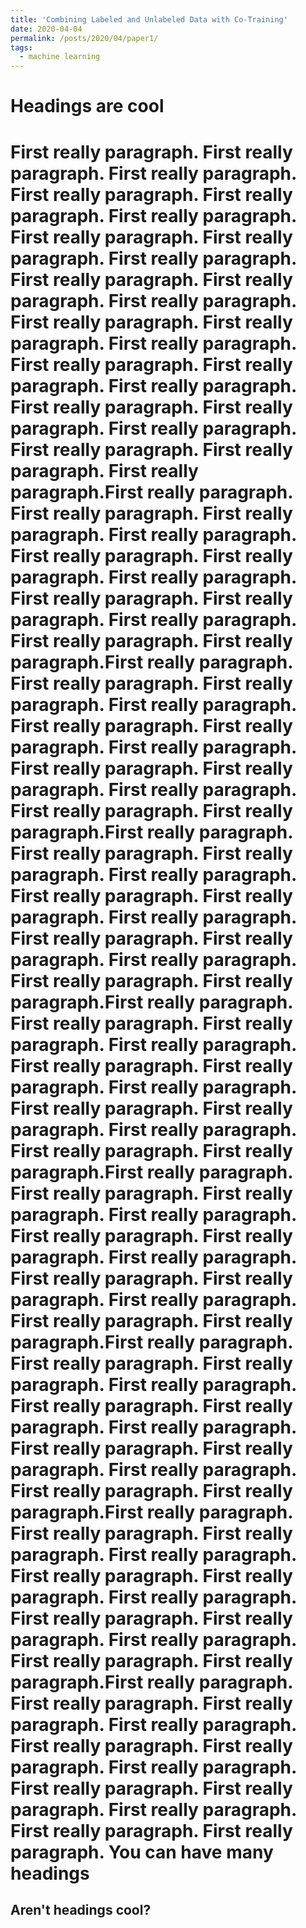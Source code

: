 ```yaml
---
title: 'Combining Labeled and Unlabeled Data with Co-Training'
date: 2020-04-04
permalink: /posts/2020/04/paper1/
tags:
  - machine learning
---
```



Headings are cool
======
First really paragraph.
First really paragraph.
First really paragraph.
First really paragraph.
First really paragraph.
First really paragraph.
First really paragraph.
First really paragraph.
First really paragraph.
First really paragraph.
First really paragraph.
First really paragraph.
First really paragraph.
First really paragraph.
First really paragraph.
First really paragraph.
First really paragraph.
First really paragraph.
First really paragraph.
First really paragraph.
First really paragraph.
First really paragraph.
First really paragraph.
First really paragraph.First really paragraph.
First really paragraph.
First really paragraph.
First really paragraph.
First really paragraph.
First really paragraph.
First really paragraph.
First really paragraph.
First really paragraph.
First really paragraph.
First really paragraph.
First really paragraph.First really paragraph.
First really paragraph.
First really paragraph.
First really paragraph.
First really paragraph.
First really paragraph.
First really paragraph.
First really paragraph.
First really paragraph.
First really paragraph.
First really paragraph.
First really paragraph.First really paragraph.
First really paragraph.
First really paragraph.
First really paragraph.
First really paragraph.
First really paragraph.
First really paragraph.
First really paragraph.
First really paragraph.
First really paragraph.
First really paragraph.
First really paragraph.First really paragraph.
First really paragraph.
First really paragraph.
First really paragraph.
First really paragraph.
First really paragraph.
First really paragraph.
First really paragraph.
First really paragraph.
First really paragraph.
First really paragraph.
First really paragraph.First really paragraph.
First really paragraph.
First really paragraph.
First really paragraph.
First really paragraph.
First really paragraph.
First really paragraph.
First really paragraph.
First really paragraph.
First really paragraph.
First really paragraph.
First really paragraph.First really paragraph.
First really paragraph.
First really paragraph.
First really paragraph.
First really paragraph.
First really paragraph.
First really paragraph.
First really paragraph.
First really paragraph.
First really paragraph.
First really paragraph.
First really paragraph.First really paragraph.
First really paragraph.
First really paragraph.
First really paragraph.
First really paragraph.
First really paragraph.
First really paragraph.
First really paragraph.
First really paragraph.
First really paragraph.
First really paragraph.
First really paragraph.First really paragraph.
First really paragraph.
First really paragraph.
First really paragraph.
First really paragraph.
First really paragraph.
First really paragraph.
First really paragraph.
First really paragraph.
First really paragraph.
First really paragraph.
First really paragraph.
You can have many headings
======

Aren't headings cool?
------
